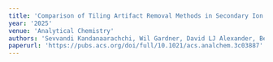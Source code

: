 ```yaml
---
title: 'Comparison of Tiling Artifact Removal Methods in Secondary Ion Mass Spectrometry Images'
year: '2025'
venue: 'Analytical Chemistry'
authors: 'Sevvandi Kandanaarachchi, Wil Gardner, David LJ Alexander, Benjamin W Muir, Philippe A Chouinard, Sheila G Crewther, David J Scurr, Mark Halliday and Paul J Pigram' 
paperurl: 'https://pubs.acs.org/doi/full/10.1021/acs.analchem.3c03887'
---
```

